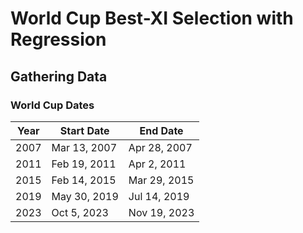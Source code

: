 # World Cup Best-XI Selection with Regression

## Gathering Data

### World Cup Dates

| Year | Start Date | End Date |
| ---- | ---------- | -------- |
| 2007 | Mar 13, 2007 | Apr 28, 2007 |
| 2011 | Feb 19, 2011 | Apr 2, 2011 |
| 2015 | Feb 14, 2015 | Mar 29, 2015 |
| 2019 | May 30, 2019 | Jul 14, 2019 |
| 2023 | Oct 5, 2023 | Nov 19, 2023 |


